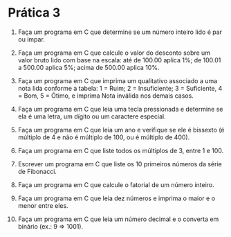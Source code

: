 # Prática 3

1. Faça um programa em C que determine se um número inteiro lido é par ou ímpar.

2. Faça um programa em C que calcule o valor do desconto sobre um valor bruto lido com base na escala: até de 100.00 aplica 1%; de 100.01 a 500.00 aplica 5%; acima de 500.00 aplica 10%.

3. Faça um programa em C que imprima um qualitativo associado a uma nota lida conforme a tabela: 1 = Ruim; 2 = Insuficiente; 3 = Suficiente, 4 = Bom, 5 = Ótimo, e imprima Nota inválida nos demais casos.

4. Faça um programa em C que leia uma tecla pressionada e determine se ela é uma letra, um dígito ou um caractere especial.

5. Faça um programa em C que leia um ano e verifique se ele é bissexto (é múltiplo de 4 e não é múltiplo de 100, ou é múltiplo de 400).

6. Faça um programa em C que liste todos os múltiplos de 3, entre 1 e 100.

7. Escrever um programa em C que liste os 10 primeiros números da série de Fibonacci.

8. Faça um programa em C que calcule o fatorial de um número inteiro.

9. Faça um programa em C que leia dez números e imprima o maior e o menor entre eles.

10. Faça um programa em C que leia um número decimal e o converta em binário (ex.: 9 => 1001).

